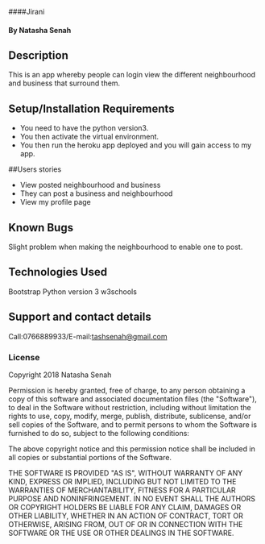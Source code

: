 ####Jirani
#### By **Natasha Senah**
## Description
This is an app whereby people can login view the different neighbourhood and business that surround them.
## Setup/Installation Requirements
* You need to have the python version3.
* You then activate the virtual environment.
* You then run the heroku app deployed and you will gain access to my app.

##Users stories
* View posted neighbourhood and business
* They can post a business and neighbourhood
* View my profile page

## Known Bugs
Slight problem when making the neighbourhood to enable one to post.
## Technologies Used
Bootstrap
Python version 3
w3schools
## Support and contact details
Call:0766889933/E-mail:tashsenah@gmail.com
### License
Copyright 2018 Natasha Senah

Permission is hereby granted, free of charge, to any person obtaining a copy of this software and associated documentation files (the "Software"), to deal in the Software without restriction, including without limitation the rights to use, copy, modify, merge, publish, distribute, sublicense, and/or sell copies of the Software, and to permit persons to whom the Software is furnished to do so, subject to the following conditions:

The above copyright notice and this permission notice shall be included in all copies or substantial portions of the Software.

THE SOFTWARE IS PROVIDED "AS IS", WITHOUT WARRANTY OF ANY KIND, EXPRESS OR IMPLIED, INCLUDING BUT NOT LIMITED TO THE WARRANTIES OF MERCHANTABILITY, FITNESS FOR A PARTICULAR PURPOSE AND NONINFRINGEMENT. IN NO EVENT SHALL THE AUTHORS OR COPYRIGHT HOLDERS BE LIABLE FOR ANY CLAIM, DAMAGES OR OTHER LIABILITY, WHETHER IN AN ACTION OF CONTRACT, TORT OR OTHERWISE, ARISING FROM, OUT OF OR IN CONNECTION WITH THE SOFTWARE OR THE USE OR OTHER DEALINGS IN THE SOFTWARE.
